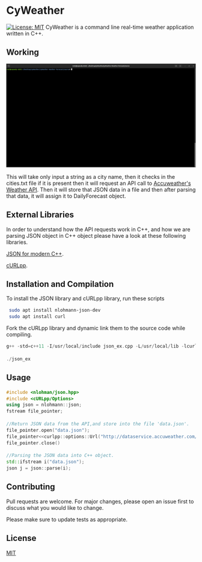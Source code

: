 # CyWeather
[![License: MIT](https://img.shields.io/badge/License-MIT-yellow.svg)](https://opensource.org/licenses/MIT)
CyWeather is a command line real-time weather application written in C++.

## Working

![](file.gif)

This will take only input a string as a city name, then it checks in the cities.txt file if it is present then it will request an API call to [Accuweather's Weather API](https://developer.accuweather.com/apis). Then it will store that JSON data in a file and then after parsing that data, it will assign it to DailyForecast object.

## External Libraries

In order to understand how the API requests work in C++, and how we are parsing JSON object in C++ object please have a look at these following libraries.

[JSON for modern C++](https://github.com/nlohmann/json).

[cURLpp](https://github.com/jpbarrette/curlpp/).


## Installation and Compilation

To install the JSON library and cURLpp library, run these scripts 

```bash
 sudo apt install nlohmann-json-dev 
 sudo apt install curl
```

Fork the cURLpp library and dynamic link them to the source code while compiling.
```C
g++ -std=c++11 -I/usr/local/include json_ex.cpp -L/usr/local/lib -lcurlpp -lcurl -lssl -lcrypto -o json_ex

./json_ex
```


## Usage

```C++
#include <nlohman/json.hpp>
#include <cURLpp/Options>
using json = nlohmann::json;
fstream file_pointer;

//Return JSON data from the API,and store into the file 'data.json'.
file_pointer.open("data.json");
file_pointer<<curlpp::options::Url("http://dataservice.accuweather.com/locations/v1/cities/search?apikey=eHmyUvaR0JwzYpejDI9AOXq5mBVGMAzI&q=Gadag")<<endl;
file_pointer.close()

//Parsing the JSON data into C++ object.
std::ifstream i("data.json");
json j = json::parse(i);
```

## Contributing
Pull requests are welcome. For major changes, please open an issue first to discuss what you would like to change.

Please make sure to update tests as appropriate.

## License
[MIT](https://choosealicense.com/licenses/mit/)
